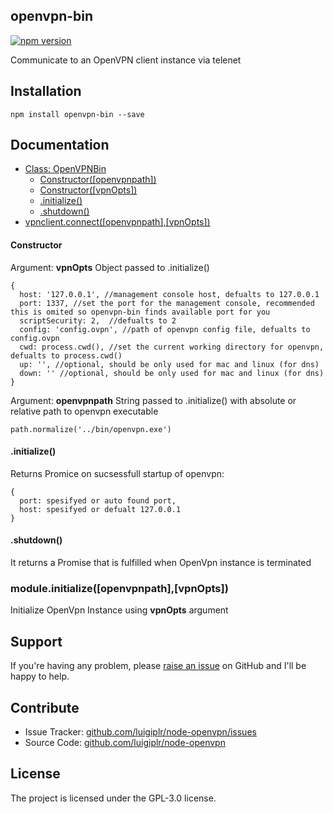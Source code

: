 openvpn-bin
--------------

[![npm version](https://badge.fury.io/js/openvpn-bin.svg)](http://badge.fury.io/js/openvpn-bin)

Communicate to an OpenVPN client instance via telenet

Installation
------------

``` 
npm install openvpn-bin --save
```

Documentation
-------------

* [Class: OpenVPNBin](#openvpnbin)
  * [Constructor([openvpnpath])](#openvpnbin_constructor)
  * [Constructor([vpnOpts])](#openvpnclient_constructor)
  * [.initialize()](#openvpnclient_initialize)
  * [.shutdown()](#openvpnclient_shutdown)
* [vpnclient.connect([openvpnpath],[vpnOpts])](#module_initialize)


<a name="openvpnclient_constructor"></a>
#### Constructor

Argument: **vpnOpts** Object passed to .initialize()

```
{
  host: '127.0.0.1', //management console host, defualts to 127.0.0.1 
  port: 1337, //set the port for the management console, recommended this is omited so openvpn-bin finds available port for you
  scriptSecurity: 2,  //defualts to 2
  config: 'config.ovpn', //path of openvpn config file, defualts to config.ovpn
  cwd: process.cwd(), //set the current working directory for openvpn, defualts to process.cwd()
  up: '', //optional, should be only used for mac and linux (for dns)
  down: '' //optional, should be only used for mac and linux (for dns)
}
```

Argument: **openvpnpath** String passed to .initialize() with absolute or relative path to openvpn executable

```
path.normalize('../bin/openvpn.exe')
```

<a name="openvpnclient_initialize"></a>
#### .initialize()

Returns Promice on sucsessfull startup of openvpn:

```
{
  port: spesifyed or auto found port,
  host: spesifyed or defualt 127.0.0.1
}
```

<a name="openvpnclient_disconnect"></a>
#### .shutdown()

It returns a Promise that is fulfilled when OpenVpn instance is terminated


<a name="module_initialize"></a>
### module.initialize([openvpnpath],[vpnOpts]) 

Initialize OpenVpn Instance using **vpnOpts** argument



Support
-------

If you're having any problem, please [raise an issue](https://github.com/luigiplr/openvpn-bin/issues/new) on GitHub and I'll  be happy to help.

Contribute
----------

- Issue Tracker: [github.com/luigiplr/node-openvpn/issues](https://github.com/luigiplr/openvpn-binn/issues)
- Source Code: [github.com/luigiplr/node-openvpn](https://github.com/luigiplr/openvpn-bin)



License
-------

The project is licensed under the GPL-3.0 license.